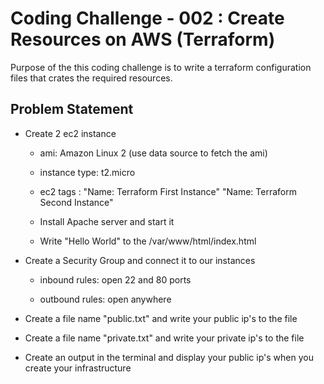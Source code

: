 # Coding Challenge - 002 : Create Resources on AWS (Terraform)

Purpose of the this coding challenge is to write a terraform configuration files that crates the required resources.


  
## Problem Statement

- Create 2 ec2 instance
  
    * ami: Amazon Linux 2 (use data source to fetch the ami)

    * instance type: t2.micro

    * ec2 tags :  "Name: Terraform First Instance"
                  "Name: Terraform Second Instance"

    * Install Apache server and start it

    *  Write "Hello World" to the /var/www/html/index.html

- Create a Security Group and connect it to our instances

    * inbound rules: open 22 and 80 ports

    * outbound rules: open anywhere

- Create a file name "public.txt" and write your public ip's to the file

- Create a file name "private.txt" and write your private ip's to the file

- Create an output in the terminal and display your public ip's when you create your infrastructure


